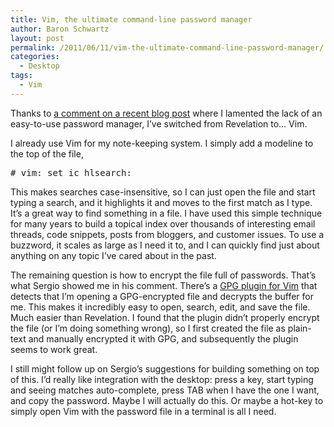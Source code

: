 ```yaml
---
title: Vim, the ultimate command-line password manager
author: Baron Schwartz
layout: post
permalink: /2011/06/11/vim-the-ultimate-command-line-password-manager/
categories:
  - Desktop
tags:
  - Vim
---
```

Thanks to [a comment on a recent blog post][1] where I lamented the lack of an easy-to-use password manager, I&#8217;ve switched from Revelation to&#8230; Vim.

I already use Vim for my note-keeping system. I simply add a modeline to the top of the file,

<pre># vim: set ic hlsearch:</pre>

This makes searches case-insensitive, so I can just open the file and start typing a search, and it highlights it and moves to the first match as I type. It&#8217;s a great way to find something in a file. I have used this simple technique for many years to build a topical index over thousands of interesting email threads, code snippets, posts from bloggers, and customer issues. To use a buzzword, it scales as large as I need it to, and I can quickly find just about anything on any topic I&#8217;ve cared about in the past.

The remaining question is how to encrypt the file full of passwords. That&#8217;s what Sergio showed me in his comment. There&#8217;s a [GPG plugin for Vim][2] that detects that I&#8217;m opening a GPG-encrypted file and decrypts the buffer for me. This makes it incredibly easy to open, search, edit, and save the file. Much easier than Revelation. I found that the plugin didn&#8217;t properly encrypt the file (or I&#8217;m doing something wrong), so I first created the file as plain-text and manually encrypted it with GPG, and subsequently the plugin seems to work great.

I still might follow up on Sergio&#8217;s suggestions for building something on top of this. I&#8217;d really like integration with the desktop: press a key, start typing and seeing matches auto-complete, press TAB when I have the one I want, and copy the password. Maybe I will actually do this. Or maybe a hot-key to simply open Vim with the password file in a terminal is all I need.

 [1]: http://www.xaprb.com/blog/2011/06/07/impressions-of-fedora-15-with-gnome-3/
 [2]: http://www.vim.org/scripts/script.php?script_id=661